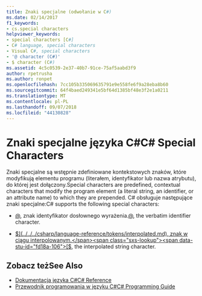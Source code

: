 ```yaml
---
title: Znaki specjalne (odwołanie w C#)
ms.date: 02/14/2017
f1_keywords:
- cs.special characters
helpviewer_keywords:
- special characters [C#]
- C# language, special characters
- Visual C#, special characters
- '@ character (C#)'
- $ character (C#)
ms.assetid: 4c5c0539-2e37-40b7-91ce-75af5aabd3f9
author: rpetrusha
ms.author: ronpet
ms.openlocfilehash: 7cc105b335069635791e9e558fe6f9a28eba8b60
ms.sourcegitcommit: 64f4baed249341e5bf64d1385bf48e3f2e1a0211
ms.translationtype: MT
ms.contentlocale: pl-PL
ms.lasthandoff: 09/07/2018
ms.locfileid: "44130828"
---
```

# <a name="c-special-characters"></a><span data-ttu-id="fd18a-102">Znaki specjalne języka C#</span><span class="sxs-lookup"><span data-stu-id="fd18a-102">C# Special Characters</span></span>

<span data-ttu-id="fd18a-103">Znaki specjalne są wstępnie zdefiniowane kontekstowych znaków, które modyfikują elementu programu (literałem, identyfikator lub nazwa atrybutu), do której jest dołączony.</span><span class="sxs-lookup"><span data-stu-id="fd18a-103">Special characters are predefined, contextual characters that modify the program element (a literal string, an identifier, or an attribute name) to which they are prepended.</span></span> <span data-ttu-id="fd18a-104">C# obsługuje następujące znaki specjalne:</span><span class="sxs-lookup"><span data-stu-id="fd18a-104">C# supports the following special characters:</span></span> 

- <span data-ttu-id="fd18a-105">[@](../../../csharp/language-reference/tokens/verbatim.md), znak identyfikator dosłownego wyrażenia.</span><span class="sxs-lookup"><span data-stu-id="fd18a-105">[@](../../../csharp/language-reference/tokens/verbatim.md), the verbatim identifier character.</span></span> 

- <span data-ttu-id="fd18a-106">[$](../../../csharp/language-reference/tokens/interpolated.md), znak w ciągu interpolowanym.</span><span class="sxs-lookup"><span data-stu-id="fd18a-106">[$](../../../csharp/language-reference/tokens/interpolated.md), the interpolated string character.</span></span>

## <a name="see-also"></a><span data-ttu-id="fd18a-107">Zobacz też</span><span class="sxs-lookup"><span data-stu-id="fd18a-107">See Also</span></span>

- [<span data-ttu-id="fd18a-108">Dokumentacja języka C#</span><span class="sxs-lookup"><span data-stu-id="fd18a-108">C# Reference</span></span>](../../../csharp/language-reference/index.md)  
- [<span data-ttu-id="fd18a-109">Przewodnik programowania w języku C#</span><span class="sxs-lookup"><span data-stu-id="fd18a-109">C# Programming Guide</span></span>](../../../csharp/programming-guide/index.md)
